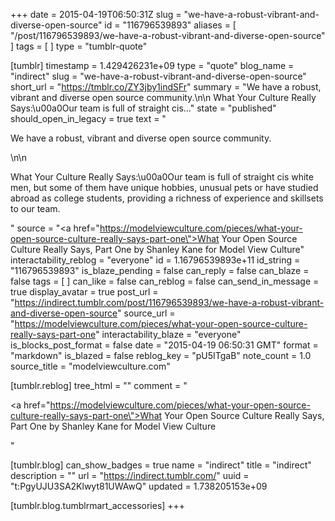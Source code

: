 +++
date = 2015-04-19T06:50:31Z
slug = "we-have-a-robust-vibrant-and-diverse-open-source"
id = "116796539893"
aliases = [ "/post/116796539893/we-have-a-robust-vibrant-and-diverse-open-source" ]
tags = [ ]
type = "tumblr-quote"

[tumblr]
timestamp = 1.429426231e+09
type = "quote"
blog_name = "indirect"
slug = "we-have-a-robust-vibrant-and-diverse-open-source"
short_url = "https://tmblr.co/ZY3jby1indSFr"
summary = "We have a robust, vibrant and diverse open source community.\n\n What Your Culture Really Says:\u00a0Our team is full of straight cis..."
state = "published"
should_open_in_legacy = true
text = "<p>We have a robust, vibrant and diverse open source community.</p>\n\n<p>What Your Culture Really Says:\u00a0Our team is full of straight cis white men, but some of them have unique hobbies, unusual pets or have studied abroad as college students, providing a richness of experience and skillsets to our team.</p>"
source = "<a href=\"https://modelviewculture.com/pieces/what-your-open-source-culture-really-says-part-one\">What Your Open Source Culture Really Says, Part One by Shanley Kane for Model View Culture</a>"
interactability_reblog = "everyone"
id = 1.16796539893e+11
id_string = "116796539893"
is_blaze_pending = false
can_reply = false
can_blaze = false
tags = [ ]
can_like = false
can_reblog = false
can_send_in_message = true
display_avatar = true
post_url = "https://indirect.tumblr.com/post/116796539893/we-have-a-robust-vibrant-and-diverse-open-source"
source_url = "https://modelviewculture.com/pieces/what-your-open-source-culture-really-says-part-one"
interactability_blaze = "everyone"
is_blocks_post_format = false
date = "2015-04-19 06:50:31 GMT"
format = "markdown"
is_blazed = false
reblog_key = "pU5ITgaB"
note_count = 1.0
source_title = "modelviewculture.com"

[tumblr.reblog]
tree_html = ""
comment = "<p><a href=\"https://modelviewculture.com/pieces/what-your-open-source-culture-really-says-part-one\">What Your Open Source Culture Really Says, Part One by Shanley Kane for Model View Culture</a></p>"

[tumblr.blog]
can_show_badges = true
name = "indirect"
title = "indirect"
description = ""
url = "https://indirect.tumblr.com/"
uuid = "t:PgyUJU3SA2Klwyt81UWAwQ"
updated = 1.738205153e+09

[tumblr.blog.tumblrmart_accessories]
+++
